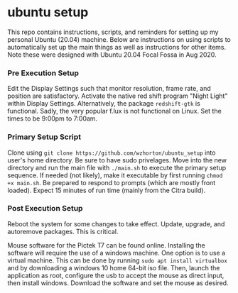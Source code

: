 # ubuntu setup

This repo contains instructions, scripts, and reminders for setting up my personal Ubuntu (20.04) machine. Below are instructions on using scripts to automatically set up the main things as well as instructions for other items. Note these were designed with Ubuntu 20.04 Focal Fossa in Aug 2020. 

### Pre Execution Setup

Edit the Display Settings such that monitor resolution, frame rate, and position are satisfactory. Activate the native red shift program "Night Light" within Display Settings. Alternatively, the package `redshift-gtk` is functional. Sadly, the very popular f.lux is not functional on Linux. Set the times to be 9:00pm to 7:00am. 

### Primary Setup Script

Clone using `git clone https://github.com/wzhorton/ubuntu_setup` into user's home directory. Be sure to have sudo privelages. Move into the new directory and run the main file with `./main.sh` to execute the primary setup sequence. If needed (not likely), make it executable by first running `chmod +x main.sh`. Be prepared to respond to prompts (which are mostly front loaded). Expect 15 minutes of run time (mainly from the Citra build).

### Post Execution Setup

Reboot the system for some changes to take effect. Update, upgrade, and autoremove packages. This is critical.

Mouse software for the Pictek T7 can be found online. Installing the software will require the use of a windows machine. One option is to use a virtual machine. This can be done by running `sudo apt install virtualbox` and by downloading a windows 10 home 64-bit iso file. Then, launch the application as root, configure the usb to accept the mouse as direct input, then install windows. Download the software and set the mouse as desired. 

